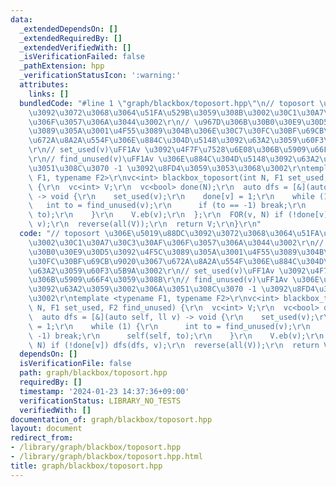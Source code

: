 ```yaml
---
data:
  _extendedDependsOn: []
  _extendedRequiredBy: []
  _extendedVerifiedWith: []
  _isVerificationFailed: false
  _pathExtension: hpp
  _verificationStatusIcon: ':warning:'
  attributes:
    links: []
  bundledCode: "#line 1 \"graph/blackbox/toposort.hpp\"\n// toposort \u306E\u5019\u88DC\
    \u3092\u3072\u3068\u3064\u51FA\u529B\u3059\u308B\u3002\u30C1\u30A7\u30C3\u30AF\
    \u306F\u3057\u306A\u3044\u3002\r\n// \u967D\u306B\u30B0\u30E9\u30D5\u3092\u4F5C\
    \u3089\u305A\u3001\u4F55\u3089\u304B\u306E\u30C7\u30FC\u30BF\u69CB\u9020\u3067\
    \u672A\u8A2A\u554F\u306E\u884C\u304D\u5148\u3092\u63A2\u3059\u60F3\u5B9A\u3002\
    \r\n// set_used(v)\uFF1Av \u3092\u4F7F\u7528\u6E08\u306B\u5909\u66F4\u3059\u308B\
    \r\n// find_unused(v)\uFF1Av \u306E\u884C\u304D\u5148\u3092\u63A2\u3059\u3002\u306A\
    \u3051\u308C\u3070 -1 \u3092\u8FD4\u3059\u3053\u3068\u3002\r\ntemplate <typename\
    \ F1, typename F2>\r\nvc<int> blackbox_toposort(int N, F1 set_used, F2 find_unused)\
    \ {\r\n  vc<int> V;\r\n  vc<bool> done(N);\r\n  auto dfs = [&](auto self, ll v)\
    \ -> void {\r\n    set_used(v);\r\n    done[v] = 1;\r\n    while (1) {\r\n   \
    \   int to = find_unused(v);\r\n      if (to == -1) break;\r\n      self(self,\
    \ to);\r\n    }\r\n    V.eb(v);\r\n  };\r\n  FOR(v, N) if (!done[v]) dfs(dfs,\
    \ v);\r\n  reverse(all(V));\r\n  return V;\r\n}\r\n"
  code: "// toposort \u306E\u5019\u88DC\u3092\u3072\u3068\u3064\u51FA\u529B\u3059\u308B\
    \u3002\u30C1\u30A7\u30C3\u30AF\u306F\u3057\u306A\u3044\u3002\r\n// \u967D\u306B\
    \u30B0\u30E9\u30D5\u3092\u4F5C\u3089\u305A\u3001\u4F55\u3089\u304B\u306E\u30C7\
    \u30FC\u30BF\u69CB\u9020\u3067\u672A\u8A2A\u554F\u306E\u884C\u304D\u5148\u3092\
    \u63A2\u3059\u60F3\u5B9A\u3002\r\n// set_used(v)\uFF1Av \u3092\u4F7F\u7528\u6E08\
    \u306B\u5909\u66F4\u3059\u308B\r\n// find_unused(v)\uFF1Av \u306E\u884C\u304D\u5148\
    \u3092\u63A2\u3059\u3002\u306A\u3051\u308C\u3070 -1 \u3092\u8FD4\u3059\u3053\u3068\
    \u3002\r\ntemplate <typename F1, typename F2>\r\nvc<int> blackbox_toposort(int\
    \ N, F1 set_used, F2 find_unused) {\r\n  vc<int> V;\r\n  vc<bool> done(N);\r\n\
    \  auto dfs = [&](auto self, ll v) -> void {\r\n    set_used(v);\r\n    done[v]\
    \ = 1;\r\n    while (1) {\r\n      int to = find_unused(v);\r\n      if (to ==\
    \ -1) break;\r\n      self(self, to);\r\n    }\r\n    V.eb(v);\r\n  };\r\n  FOR(v,\
    \ N) if (!done[v]) dfs(dfs, v);\r\n  reverse(all(V));\r\n  return V;\r\n}\r\n"
  dependsOn: []
  isVerificationFile: false
  path: graph/blackbox/toposort.hpp
  requiredBy: []
  timestamp: '2024-01-23 14:37:36+09:00'
  verificationStatus: LIBRARY_NO_TESTS
  verifiedWith: []
documentation_of: graph/blackbox/toposort.hpp
layout: document
redirect_from:
- /library/graph/blackbox/toposort.hpp
- /library/graph/blackbox/toposort.hpp.html
title: graph/blackbox/toposort.hpp
---
```

